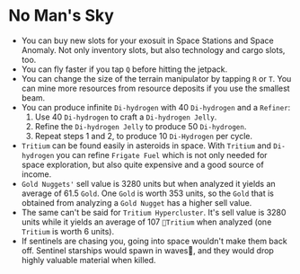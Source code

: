 # No Man's Sky

- You can buy new slots for your exosuit in Space Stations and Space Anomaly. Not only inventory slots, but also technology and cargo slots, too.
- You can fly faster if you tap `Q` before hitting the jetpack.
- You can change the size of the terrain manipulator by tapping `R` or `T`. You can mine more resources from resource deposits if you use the smallest beam.
- You can produce infinite `Di-hydrogen` with 40 `Di-hydrogen` and a `Refiner`:
    1. Use 40 `Di-hydrogen` to craft a `Di-hydrogen Jelly`.
    2. Refine the `Di-hydrogen Jelly` to produce 50 `Di-hydrogen`.
    3. Repeat steps 1 and 2, to produce 10 `Di-Hydrogen` per cycle.
- `Tritium` can be found easily in asteroids in space. With `Tritium` and `Di-hydrogen` you can refine `Frigate Fuel` which is not only needed for space exploration, but also quite expensive and a good source of income.
- `Gold Nuggets'` sell value is 3280 units but when analyzed it yields an average of 61.5 `Gold`. One `Gold` is worth 353 units, so the `Gold` that is obtained from analyzing a `Gold Nugget` has a higher sell value.
- The same can't be said for `Tritium Hypercluster`. It's sell value is 3280 units while it yields an average of 107 `Tritium` when analyzed (one `Tritium` is worth 6 units).
- If sentinels are chasing you, going into space wouldn't make them back off. Sentinel starships would spawn in waves, and they would drop highly valuable material when killed.
